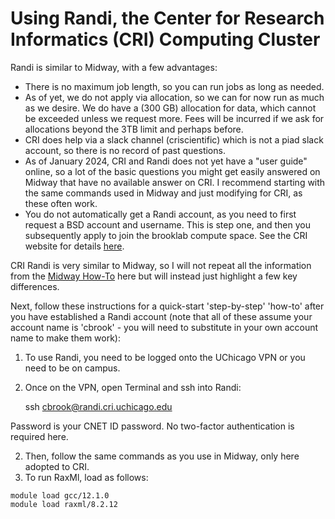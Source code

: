 # Using Randi, the Center for Research Informatics (CRI) Computing Cluster

Randi is similar to Midway, with a few advantages:
- There is no maximum job length, so you can run jobs as long as needed.
- As of yet, we do not apply via allocation, so we can for now run as much as we desire. We do have a (300 GB) allocation for data, which cannot be exceeded unless we request more. Fees will be incurred if we ask for allocations beyond the 3TB limit and perhaps before.
- CRI does help via a slack channel (criscientific) which is not a piad slack account, so there is no record of past questions.
- As of January 2024, CRI and Randi does not yet have a "user guide" online, so a lot of the basic questions you might get easily answered on Midway that have no available answer on CRI. I recommend starting with the same commands used in Midway and just modifying for CRI, as these often work.
- You do not automatically get a Randi account, as you need to first request a BSD account and username. This is step one, and then you subsequently apply to join the brooklab compute space. See the CRI website for details [here](https://cri.uchicago.edu/hpc/).

CRI Randi is very similar to Midway, so I will not repeat all the information from the [Midway How-To](https://github.com/brooklabteam/lab-resources/blob/main/midway-how-to.md) here but will instead just highlight a few key differences.



Next, follow these instructions for a quick-start 'step-by-step' 'how-to' after you have established a Randi account (note that all of these assume your account name is 'cbrook' - you will need to substitute in your own account name to make them work):

1. To use Randi, you need to be logged onto the UChicago VPN or you need to be on campus.
2. Once on the VPN, open Terminal and ssh into Randi: 

	ssh cbrook@randi.cri.uchicago.edu
	
Password is your CNET ID password. No two-factor authentication is required here.

2. Then, follow the same commands as you use in Midway, only here adopted to CRI.
3. To run RaxMl, load as follows:

```
module load gcc/12.1.0
module load raxml/8.2.12
```
